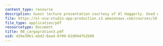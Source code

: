 ```yaml
---
content_type: resource
description: Guest lecture presentation courtesy of Al Haggerty. Used with permission.
file: https://ol-ocw-studio-app-production.s3.amazonaws.com/courses/16-886-air-transportation-systems-architecting-spring-2004/42be39b1ebd28aad070962d944fb2b09_08_cargopration3.pdf
file_type: application/pdf
resourcetype: Document
title: 08_cargopration3.pdf
uid: 42be39b1-ebd2-8aad-0709-62d944fb2b09
---
```

